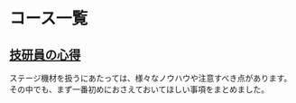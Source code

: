 # コース一覧

## [技研員の心得](/pages/general-beginner/)

ステージ機材を扱うにあたっては、様々なノウハウや注意すべき点があります。
その中でも、まず一番初めにおさえておいてほしい事項をまとめました。
